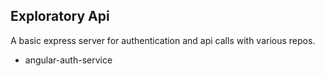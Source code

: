 Exploratory Api
--
A basic express server for authentication and api calls with  various repos.

 - angular-auth-service